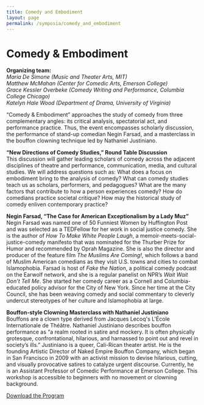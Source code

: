 ```yaml
---
title: Comedy and Embodiment
layout: page
permalink: /symposia/comedy_and_embodiment
---
```


# **Comedy & Embodiment**

**Organizing team:**  
*Maria De Simone (Music and Theater Arts, MIT)*  
*Matthew McMahan (Center for Comedic Arts, Emerson College)*  
*Grace Kessler Overbeke (Comedy Writing and Performance, Columbia College Chicago)*  
*Katelyn Hale Wood (Department of Drama, University of Virginia)*  

“Comedy & Embodiment” approaches the study of comedy from three complementary angles: its critical analysis, spectatorial act, and performance practice. Thus, the event encompasses scholarly discussion, the performance of stand-up comedian Negin Farsad, and a masterclass in the bouffon clowning technique led by Nathaniel Justiniano.



**“New Directions of Comedy Studies,” Round Table Discussion**  
This discussion will gather leading scholars of comedy across the adjacent disciplines of theatre and performance, communication, media, and cultural studies. We will address questions such as: What does a focus on embodiment bring to the analysis of comedy? What can comedy studies teach us as scholars, performers, and pedagogues? What are the many factors that contribute to how a person experiences comedy? How do comedians practice societal critique? How may the historical study of comedy enliven contemporary practice?

**Negin Farsad, “The Case for American Exceptionalism by a Lady Muz”**  
Negin Farsad was named one of 50 Funniest Women by Huffington Post and was selected as a TEDFellow for her work in social justice comedy. She is the author of *How To Make White People Laugh*, a memoir-meets-social-justice-comedy manifesto that was nominated for the Thurber Prize for Humor and recommended by Oprah Magazine. She is also the director and producer of the feature film *The Muslims Are Coming!*, which follows a band of Muslim American comedians as they visit U.S. towns and cities to combat Islamophobia. Farsad is host of *Fake the Nation*, a political comedy podcast on the Earwolf network, and she is a regular panelist on NPR’s *Wait Wait Don’t Tell Me*. She started her comedy career as a Cornell and Columbia-educated policy advisor for the City of New York. Since her time at the City Council, she has been weaving comedy and social commentary to cleverly undercut stereotypes of her culture and Islamophobia at large.

**Bouffon-style Clowning Masterclass with Nathaniel Justiniano**  
Bouffons are a clown type derived from Jacques Lecoq's L'École Internationale de Théâtre. Nathaniel Justiniano describes bouffon performance as “a realm rooted in satire and mockery. It is often physically grotesque, confrontational, hilarious, and harnassed to point out and revel in society’s ills.” Justiniano is a queer, Cali-Rican theater artist. He is the founding Artistic Director of Naked Empire Bouffon Company, which began in San Francisco in 2009 with an activist mission to devise hilarious, cutting, and visually provocative satires to catalyze urgent discourse. Currently, he is an Assistant Professor of Comedic Performance at Emerson College. This workshop is accessible to beginners with no movement or clowning background.



[Download the Program](/assets/Comedy%20&%20Embodiment.pdf)